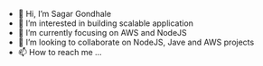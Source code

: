 - 👋 Hi, I’m Sagar Gondhale
- 👀 I’m interested in building scalable application
- 🌱 I’m currently focusing on AWS and NodeJS
- 💞️ I’m looking to collaborate on NodeJS, Jave and AWS projects
- 📫 How to reach me ...

<!---
sgondhale/sgondhale is a ✨ special ✨ repository because its `README.md` (this file) appears on your GitHub profile.
You can click the Preview link to take a look at your changes.
--->
